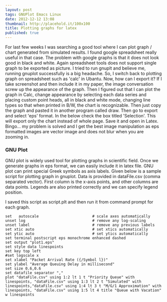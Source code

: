 ```yaml
---
layout: post
tags: GNUPlot Emacs Linux
date: 2012-12-12 13:08
thumbnail: http://placehold.it/100x100
title: Plotting graphs for latex
published: true
---
```



For last few weeks I was searching a good tool where I can plot graph / chart generated from simulated results. I found google spreadsheet really useful in that case. The problem with google graphs is that it does not look good in black and white. Again spreadsheet tools does not support single graph to be exported as picture. I tried to run gnuplt and believe me, running gnuplot successfully is a big headache. So, I switch back to plotting graph on spreadsheet such as 'calc' in Ubantu. Now, how can I export it? If I take screenshot and then include it in my paper, the image conversation screw up the appearance of the graph. Then I figured out that I can plot the graph in Calc, change appearance by selecting each data series and placing custom point heads, all in black and white mode, changing line types so that when printed in B/W, the chart is recognizable. Then just copy the graph and pasted it in another program called draw. Then go to export and select 'eps' format. In the below check the box titled 'Selection'. This will export only the chart instead of whole page. Save it and open in Latex. Bingo... my problem is solved and I get the best image manipulation as eps formatted images are vector image and does not blur when you are zooming in.

### GNU Plot

GNU plot is widely used tool for plotting graphs in scientific field. Once we generate graphs in eps format, we can easily include it in latex file. GNU plot can print special Greek symbols as axis labels. Given below is a sample script for plotting graph in gnuplot. Data is provided in dataFile.csv (comma separated vector). First column is the x-axis points, and other columns are data points. Legends are also printed correctly and we can specify legend position.

I saved this script as script.plt and then run it from command prompt for each graph.

```
set   autoscale                        # scale axes automatically
unset log                              # remove any log-scaling
unset label                            # remove any previous labels
set xtic auto                          # set xtics automatically
set ytic auto                          # set ytics automatically
set terminal postscript eps monochrome enhanced dashed
set output "plot1.eps"
set style data linespoints
set key top left
#set logscale x
set xlabel "Packet Arrival Rate ({/Symbol l})"
set ylabel "Average Queuing Delay in millisecond"
set size 0.6,0.6
set datafile separator ","
plot "dataFile.csv" using 1:2 lt 1 t "Priority Queue" with linespoints, "dataFile.csv" using 1:3 lt 2 t "Simulated" with linespoints,"dataFile.csv" using 1:4 lt 3 t "M/G/1 Approximation" with linespoints, "dataFile.csv" using 1:5 lt 4 title "Queue with Vacation" w linespoints
```

